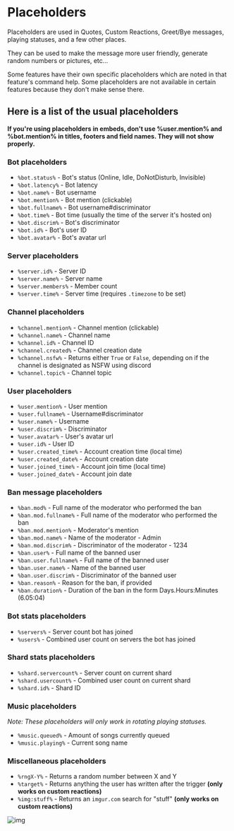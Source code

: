 # Placeholders

Placeholders are used in Quotes, Custom Reactions, Greet/Bye messages, playing statuses, and a few other places.

They can be used to make the message more user friendly, generate random numbers or pictures, etc...

Some features have their own specific placeholders which are noted in that feature's command help. Some placeholders are not available in certain features because they don't make sense there.

## Here is a list of the usual placeholders

**If you're using placeholders in embeds, don't use %user.mention% and %bot.mention% in titles, footers and field names. They will not show properly.**

### **Bot placeholders**

* `%bot.status%` - Bot's status \(Online, Idle, DoNotDisturb, Invisible\)
* `%bot.latency%` - Bot latency
* `%bot.name%` - Bot username
* `%bot.mention%` - Bot mention \(clickable\)
* `%bot.fullname%` - Bot username\#discriminator
* `%bot.time%` - Bot time \(usually the time of the server it's hosted on\)
* `%bot.discrim%` - Bot's discriminator
* `%bot.id%` - Bot's user ID
* `%bot.avatar%` - Bot's avatar url

### **Server placeholders**

* `%server.id%` - Server ID
* `%server.name%` - Server name
* `%server.members%` - Member count
* `%server.time%` -  Server time \(requires `.timezone` to be set\)

### **Channel placeholders**

* `%channel.mention%` - Channel mention \(clickable\)
* `%channel.name%` - Channel name
* `%channel.id%` - Channel ID
* `%channel.created%` - Channel creation date
* `%channel.nsfw%` - Returns either `True` or `False`, depending on if the channel is designated as NSFW using discord
* `%channel.topic%` - Channel topic

### **User placeholders**

* `%user.mention%` - User mention
* `%user.fullname%` - Username\#discriminator
* `%user.name%` - Username
* `%user.discrim%` - Discriminator
* `%user.avatar%` - User's avatar url
* `%user.id%` - User ID
* `%user.created_time%` - Account creation time \(local time\)
* `%user.created_date%` - Account creation date
* `%user.joined_time%` - Account join time \(local time\)
* `%user.joined_date%` - Account join date

### **Ban message placeholders**  

* `%ban.mod%` - Full name of the moderator who performed the ban  
* `%ban.mod.fullname%` - Full name of the moderator who performed the ban  
* `%ban.mod.mention%` - Moderator's mention  
* `%ban.mod.name%` - Name of the moderator - Admin  
* `%ban.mod.discrim%` - Discriminator of the moderator - 1234  
* `%ban.user%` - Full name of the banned user  
* `%ban.user.fullname%` - Full name of the banned user  
* `%ban.user.name%` - Name of the banned user  
* `%ban.user.discrim%` - Discriminator of the banned user  
* `%ban.reason%` - Reason for the ban, if provided  
* `%ban.duration%` - Duration of the ban in the form Days.Hours:Minutes (6.05:04)

### **Bot stats placeholders**

* `%servers%` - Server count bot has joined
* `%users%` - Combined user count on servers the bot has joined

### **Shard stats placeholders**

* `%shard.servercount%` - Server count on current shard
* `%shard.usercount%` - Combined user count on current shard
* `%shard.id%` - Shard ID

### **Music placeholders**

_Note: These placeholders will only work in rotating playing statuses._

* `%music.queued%` - Amount of songs currently queued
* `%music.playing%` - Current song name

### **Miscellaneous placeholders**

* `%rngX-Y%` - Returns a random number between X and Y
* `%target%` - Returns anything the user has written after the trigger **\(only works on custom reactions\)**
* `%img:stuff%` - Returns an `imgur.com` search for "stuff" **\(only works on custom reactions\)**

![img](https://i.imgur.com/yp0RORk.jpg)
